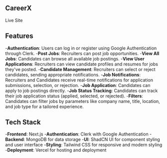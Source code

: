 ## CareerX
Live Site

## Features
-**Authentication**: Users can log in or register using Google Authentication through Clerk.
-**Post Jobs**: Recruiters can post job opportunities.
-**View All Jobs**: Candidates can browse all available job postings.
-**View User Applications**: Recruiters can view candidate profiles and resumes for jobs they've posted.
-**Candidate Management**: Recruiters can select or reject candidates, sending appropriate notifications.
-**Job Notifications**: Recruiters and Candidates receive real-time notifications for application submissions, selection, or rejection.
-**Job Application**: Candidates can apply to job postings directly.
-**Job Status Tracking**: Candidates can track their job application status (applied, selected, or rejected).
-**Filters**: Candidates can filter jobs by parameters like company name, title, location, and job type for a tailored experience.

## Tech Stack

-**Frontend**: Next.js
-**Authentication**: Clerk with Google Authentication
-**Backend**: MongoDB for data storage
-**UI**: ShadCN UI for component styling and user interface
-**Styling**: Tailwind CSS for responsive and modern styling
-**Deployment**: Vercel for hosting and deployment
